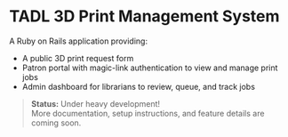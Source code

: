 # TADL 3D Print Management System

A Ruby on Rails application providing:

- A public 3D print request form  
- Patron portal with magic-link authentication to view and manage print jobs  
- Admin dashboard for librarians to review, queue, and track jobs  

> **Status:** Under heavy development!  
> More documentation, setup instructions, and feature details are coming soon.  
